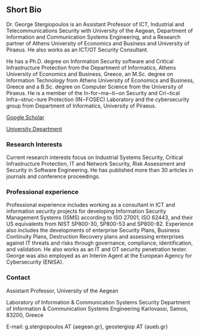 ## Short Bio

Dr. George Stergiopoulos is an Assistant Professor of ICT, Industrial and Telecommunications Security with University of the Aegean, Department of Information and Communication Systems Engineering, and a Research partner of Athens University of Economics and Business and University of Piraeus. He also works as an ICT/OT Security Consultant. 

He has a Ph.D. degree on Information Security software and Critical Infrastructure Protection from the Department of Informatics, Athens University of Economics and Business, Greece, an M.Sc. degree on Information Technology from Athens University of Economics and Business, Greece and a B.Sc. degree on Computer Science from the University of Piraeus. He is a member of the In-for¬ma¬ti¬on Security and Cri¬tical Infra¬struc¬ture Protection (IN¬FOSEC) Laboratory and the cybersecurity group from Department of Informatics, University of Piraeus.

[Google Scholar](https://scholar.google.com/citations?user=54sj0uEAAAAJ&hl=en)

[University Department](https://www.icsd.aegean.gr/tmima_en)

### Research Interests

Current research interests focus on Industrial Systems Security, Critical Infrastructure Protection, IT and Network Security, Risk Assessment and Security in Software Engineering. He has published more than 30 articles in journals and conference proceedings. 

### Professional experience

Professional experience includes working as a consultant in ICT and information security projects for developing Information Security Management Systems (ISMS) according to ISO 27001, ISO 62443, and their US equivalents from NIST SP800-30, SP800-53 and SP800-82. Experience also includes the developments of enterprise Security Plans, Business Continuity Plans, Destruction Recovery plans and assessing enterprises against IT threats and risks through governance, compliance, identification, and validation. He also works as an IT and OT security penetration tester. George was also employed as an Interim Agent at the European Agency for Cybersecurity (ENISA).

### Contact

Assistant Professor,   University of the Aegean  

Laboratory of Information & Communication Systems Security
Department of Information & Communication Systems Engineering
Karlovassi, Samos, 83200, Greece

E-mail: g.stergiopoulos AT {aegean.gr}, geostergiop AT {aueb.gr}
